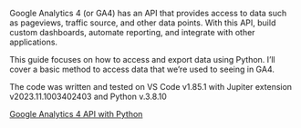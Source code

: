 Google Analytics 4 (or GA4) has an API that provides access to data such as pageviews, traffic source, and other data points. With this API, build custom dashboards, automate reporting, and integrate with other applications.

This guide focuses on how to access and export data using Python. I’ll cover a basic method to access data that we’re used to seeing in GA4.

The code was written and tested on VS Code v1.85.1 with Jupiter extension v2023.11.1003402403 and Python v.3.8.10

<a href="https://www.impesud.it/google-analytics-4-api-with-python/">Google Analytics 4 API with Python</a>
